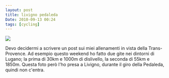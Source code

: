 ```yaml
---
layout: post
title: livigno pedaleda
Date: 2010-09-13 00:24
tags: [cycling]
---
```

 

![](http://dl.dropbox.com/u/179731/1111846972.jpg)

Devo decidermi a scrivere un post sui miei allenamenti in vista della Trans-
Provence. Ad esempio questo weekend ho fatto due gite nei dintorni di Lugano;
la prima di 30km e 1000m di dislivello, la seconda di 55km e 1850m. Questa
foto però l'ho presa a Livigno, durante il giro della Pedaleda, quindi non
c'entra.
